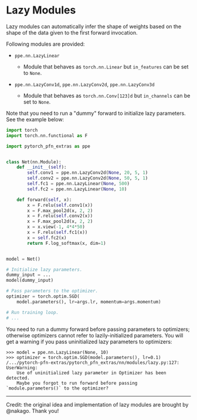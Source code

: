 # Lazy Modules

Lazy modules can automatically infer the shape of weights based on the shape of the data given to the first forward invocation.

Following modules are provided:

* `ppe.nn.LazyLinear`
    * Module that behaves as `torch.nn.Linear` but `in_features` can be set to `None`.

* `ppe.nn.LazyConv1d`, `ppe.nn.LazyConv2d`, `ppe.nn.LazyConv3d`
    * Module that behaves as `torch.nn.Conv[123]d` but `in_channels` can be set to `None`.

Note that you need to run a "dummy" forward to initialize lazy parameters.
See the example below:

```py
import torch
import torch.nn.functional as F

import pytorch_pfn_extras as ppe


class Net(nn.Module):
    def __init__(self):
        self.conv1 = ppe.nn.LazyConv2d(None, 20, 5, 1)
        self.conv2 = ppe.nn.LazyConv2d(None, 50, 5, 1)
        self.fc1 = ppe.nn.LazyLinear(None, 500)
        self.fc2 = ppe.nn.LazyLinear(None, 10)

    def forward(self, x):
        x = F.relu(self.conv1(x))
        x = F.max_pool2d(x, 2, 2)
        x = F.relu(self.conv2(x))
        x = F.max_pool2d(x, 2, 2)
        x = x.view(-1, 4*4*50)
        x = F.relu(self.fc1(x))
        x = self.fc2(x)
        return F.log_softmax(x, dim=1)


model = Net()

# Initialize lazy parameters.
dummy_input = ...
model(dummy_input)

# Pass parameters to the optimizer.
optimizer = torch.optim.SGD(
    model.parameters(), lr=args.lr, momentum=args.momentum)

# Run training loop.
# ...
```

You need to run a dummy forward before passing parameters to optimizers; otherwise optimizers cannot refer to lazily-initialized parameters.
You will get a warning if you pass uninitialized lazy parameters to optimizers:

```
>>> model = ppe.nn.LazyLinear(None, 10)
>>> optimizer = torch.optim.SGD(model.parameters(), lr=0.1)
/.../pytorch-pfn-extras/pytorch_pfn_extras/nn/modules/lazy.py:127: UserWarning:
    Use of uninitialized lazy parameter in Optimizer has been detected.
    Maybe you forgot to run forward before passing `module.parameters()` to the optimizer?
```

----

Credit: the original idea and implementation of lazy modules are brought by @nakago. Thank you!
